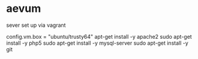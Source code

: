 # aevum

sever set up via vagrant

config.vm.box = "ubuntu/trusty64"
apt-get install -y apache2
sudo apt-get install -y php5
sudo apt-get install -y mysql-server
sudo apt-get install -y git